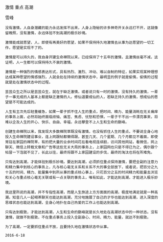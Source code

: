 激情 重点 高潮

雪峰


    没有激情，人自身潜藏的能力永远发挥不出来，人身上隐秘的许多神奇开关永远打不开，这就像留晚照，没有激情，永远体验不到高潮的极乐妙境。

    激情能成就愿望，人，即使有再美好的愿望，如果不保持持久地激情去从事为达愿望的一切工作，愿望是实现不了的。

    激情是可以持久的，我自身开建生命禅院以来，已经保持了十五年的激情，且激情丝毫不减，这证明，人一生都可以保持持久不衰的激情。

    激情是一种强烈的情感表达形式，具有热烈、激烈、冲动、难以自制的特征，如果实现某种理想达成某种愿望的情感强烈，人就会处在持续的激情状态中，最明显的例子就是偷情，偷情的过程就是处在激情状态中的过程。

    芸芸众生之所以是芸芸众生，就在于缺乏激情，或者说只有一时的激情，没有持久的激情，一辈子一事无成的人基本上都是缺乏激情的人。修仙道要成仙的人，若缺乏持久的激情，想成仙的愿望是不可能达成的。

    人生有主次先后轻重缓急，如果一辈子抓不住人生的重点，把时间、精力、能量消耗在无关痛痒的事务上面，必然将始终面临烦恼、痛苦、焦虑、忧愁和恐惧，一辈子干不出一件漂亮事来，将难以企及人生的开心、快乐、自由、幸福，永远攀登不上人生和生命的巅峰。

    创建生命禅院以来，我发现大多数禅院草既没有激情，也没有抓住人生的重点，不要说全身心地投入生命禅院建设事业，连上网跟帖都懒得跟，甚至几天、几个星期、几个月都见不着面，即使常驻在家园的禅院草，有的把大量的业余时间花在看电视连续剧，访问其他网站，看微信，网上聊天、微信上转载文章和广告等这些无关大局的事务上，上家园网也只是不得已为之，偶尔跟个帖冒一下泡就不见了，长此以往，最终将跟不上家园建设的步伐，最终的淘汰也将在所难免。

    只有达到高潮，才能体验到极乐妙境。要达到高潮，必须抓住重点保持激情，要把全副的注意力和精力集中到核心的事务上，凡与核心毫无关系和关系不大的事全部放下，或者说，把百分之九十五的时间、精力、能量集中到所从事的重点核心事上，只花百分之五的时间精力和能量去浏览和关心与重点核心毫无关联或有一点关联的事务上，唯有如此，才能达到高潮，才能进入极乐妙境。

    我这里所说的高潮，并不专指性高潮，而是人生旅途上方方面面的高潮，极度地满足就是一种高潮。知音几人一起喝茶聊天也能达到高潮，充分地施展了自己的才华也能达到高潮，进入深度的思维状态也能达到高潮，全身心地扑在自己热爱的工作上也能达到高潮。

    只有达到极致，才能达到高潮，人生和生命的巅峰就是长久地处在高潮状态中的一种状态。没有激情，就做不到极致，不在重点事务上投入全副身心、时间、精力、能量，就达不到极致。

    为了高潮，一定要抓住重点不放，且要持久地在激情状态中从事。

    2016-6-18



